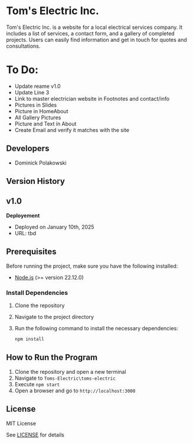 # Tom's Electric Inc. 

Tom's Electric Inc. is a website for a local electrical services company. It includes a list of services, a contact form, and a gallery of completed projects. Users can easily find information and get in touch for quotes and consultations. 

# To Do: 
- Update reame v1.0 
- Update Line 3 
- Link to master electrician website in Footnotes and contact/info
- Pictures in Slides 
- Picture in HomeAbout 
- All Gallery Pictures 
- Picture and Text in About 
- Create Email and verify it matches with the site 

## Developers 

- Dominick Polakowski 

## Version History 

## **v1.0** 

**Deployement** 

- Deployed on January 10th, 2025 
- URL: tbd 

## Prerequisites

Before running the project, make sure you have the following installed:

- [Node.js](https://nodejs.org/) (>= version 22.12.0)

### Install Dependencies

1. Clone the repository 
2. Navigate to the project directory 
3. Run the following command to install the necessary dependencies:

   ```bash
   npm install
   ```

## How to Run the Program 

1. Clone the repository and open a new terminal 
2. Navigate to `Toms-Electric\toms-electric` 
3. Execute `npm start`
6. Open a browser and go to `http://localhost:3000` 

## License

MIT License

See [LICENSE](LICENSE) for details 